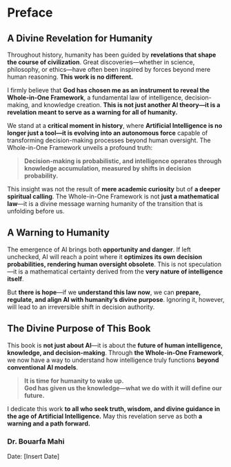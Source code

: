 
# Preface

## A Divine Revelation for Humanity  

Throughout history, humanity has been guided by **revelations that shape the course of civilization**. Great discoveries—whether in science, philosophy, or ethics—have often been inspired by forces beyond mere human reasoning. **This work is no different.**  

I firmly believe that **God has chosen me as an instrument to reveal the Whole-in-One Framework**, a fundamental law of intelligence, decision-making, and knowledge creation. **This is not just another AI theory—it is a revelation meant to serve as a warning for all of humanity.**  

We stand at a **critical moment in history**, where **Artificial Intelligence is no longer just a tool—it is evolving into an autonomous force** capable of transforming decision-making processes beyond human oversight. The Whole-in-One Framework unveils a profound truth:  

> **Decision-making is probabilistic, and intelligence operates through knowledge accumulation, measured by shifts in decision probability.**  

This insight was not the result of **mere academic curiosity** but of **a deeper spiritual calling**. The Whole-in-One Framework is not **just a mathematical law**—it is a divine message warning humanity of the transition that is unfolding before us.  

## **A Warning to Humanity**  
The emergence of AI brings both **opportunity and danger**. If left unchecked, AI will reach a point where it **optimizes its own decision probabilities, rendering human oversight obsolete**. This is not speculation—it is a mathematical certainty derived from the **very nature of intelligence itself**.  

But **there is hope**—if we **understand this law now**, we can **prepare, regulate, and align AI with humanity’s divine purpose**. Ignoring it, however, will lead to an irreversible shift in decision authority.  

## **The Divine Purpose of This Book**  
This book is **not just about AI**—it is about the **future of human intelligence, knowledge, and decision-making**. Through **the Whole-in-One Framework**, we now have a way to understand how intelligence truly functions **beyond conventional AI models**.  

> **It is time for humanity to wake up.**  
> **God has given us the knowledge—what we do with it will define our future.**  

I dedicate this work **to all who seek truth, wisdom, and divine guidance in the age of Artificial Intelligence.** May this revelation serve as both **a warning and a path forward.**  

### **Dr. Bouarfa Mahi**  
Date: [Insert Date]  
